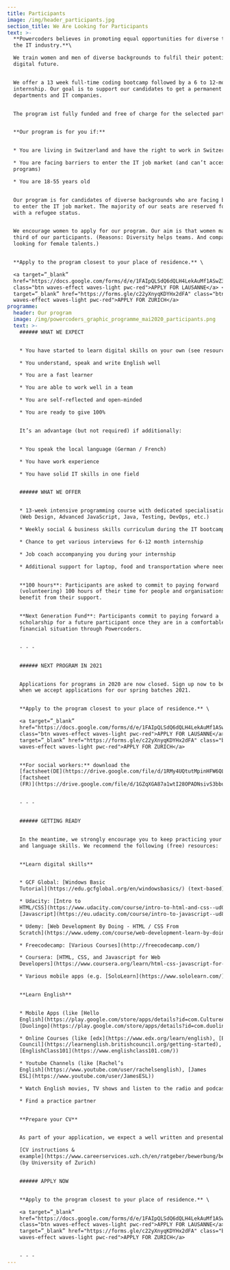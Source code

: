 ```yaml
---
title: Participants
image: /img/header_participants.jpg
section_title: We Are Looking for Participants
text: >-
  **Powercoders believes in promoting equal opportunities for diverse talents in
  the IT industry.**\

  We train women and men of diverse backgrounds to fulfil their potential in a
  digital future. 


  We offer a 13 week full-time coding bootcamp followed by a 6 to 12-month
  internship. Our goal is to support our candidates to get a permanent job in IT
  departments and IT companies. 


  The program ist fully funded and free of charge for the selected participants.


  **Our program is for you if:**


  * You are living in Switzerland and have the right to work in Switzerland

  * You are facing barriers to enter the IT job market (and can’t access similar
  programs)

  * You are 18-55 years old


  Our program is for candidates of diverse backgrounds who are facing barriers
  to enter the IT job market. The majority of our seats are reserved for people
  with a refugee status. 


  We encourage women to apply for our program. Our aim is that women make one
  third of our participants. (Reasons: Diversity helps teams. And companies are
  looking for female talents.)


  **Apply to the program closest to your place of residence.** \

  <a target=”_blank”
  href="https://docs.google.com/forms/d/e/1FAIpQLSdQ6dQLH4LekAuMf1ASwZ3lmNvDOyG_TpYfZ-l9HRoOCdNiQA/viewform"
  class="btn waves-effect waves-light pwc-red">APPLY FOR LAUSANNE</a> <a
  target=”_blank” href="https://forms.gle/c22yXnyqKDYHx2dFA" class="btn
  waves-effect waves-light pwc-red">APPLY FOR ZURICH</a>
programme:
  header: Our program
  image: /img/powercoders_graphic_programme_mai2020_participants.png
  text: >-
    ###### WHAT WE EXPECT


    * You have started to learn digital skills on your own (see resources below)

    * You understand, speak and write English well

    * You are a fast learner

    * You are able to work well in a team

    * You are self-reflected and open-minded

    * You are ready to give 100%


    It’s an advantage (but not required) if additionally:


    * You speak the local language (German / French)

    * You have work experience

    * You have solid IT skills in one field


    ###### WHAT WE OFFER


    * 13-week intensive programming course with dedicated specialisation tracks
    (Web Design, Advanced JavaScript, Java, Testing, DevOps, etc.)

    * Weekly social & business skills curriculum during the IT bootcamp

    * Chance to get various interviews for 6-12 month internship

    * Job coach accompanying you during your internship

    * Additional support for laptop, food and transportation where needed


    **100 hours**: Participants are asked to commit to paying forward
    (volunteering) 100 hours of their time for people and organisations who
    benefit from their support.


    **Next Generation Fund**: Participants commit to paying forward a
    scholarship for a future participant once they are in a comfortable
    financial situation through Powercoders.


    - - -


    ###### NEXT PROGRAM IN 2021


    Applications for programs in 2020 are now closed. Sign up now to be informed
    when we accept applications for our spring batches 2021.


    **Apply to the program closest to your place of residence.** \

    <a target=”_blank”
    href="https://docs.google.com/forms/d/e/1FAIpQLSdQ6dQLH4LekAuMf1ASwZ3lmNvDOyG_TpYfZ-l9HRoOCdNiQA/viewform"
    class="btn waves-effect waves-light pwc-red">APPLY FOR LAUSANNE</a> <a
    target=”_blank” href="https://forms.gle/c22yXnyqKDYHx2dFA" class="btn
    waves-effect waves-light pwc-red">APPLY FOR ZURICH</a>   


    **For social workers:** download the
    [factsheet(DE](https://drive.google.com/file/d/1RMy4UQtutMpinHFW6QLRmzN5h0omne3w/view?usp=sharing)),
    [factsheet
    (FR)](https://drive.google.com/file/d/1GZqXGA87a1wtI28OPADNsivS3bbuGNPb/view?usp=sharing)


    - - -


    ###### GETTING READY


    In the meantime, we strongly encourage you to keep practicing your coding
    and language skills. We recommend the following (free) resources: 


    **Learn digital skills**


    * GCF Global: [Windows Basic
    Tutorial](https://edu.gcfglobal.org/en/windowsbasics/) (text-based)

    * Udacity: [Intro to
    HTML/CSS](https://www.udacity.com/course/intro-to-html-and-css--ud001) and
    [Javascript](https://eu.udacity.com/course/intro-to-javascript--ud803)

    * Udemy: [Web Development By Doing - HTML / CSS From
    Scratch](https://www.udemy.com/course/web-development-learn-by-doing-html5-css3-from-scratch-introductory/)

    * Freecodecamp: [Various Courses](http://freecodecamp.com/)

    * Coursera: [HTML, CSS, and Javascript for Web
    Developers](https://www.coursera.org/learn/html-css-javascript-for-web-developers)

    * Various mobile apps (e.g. [SoloLearn](https://www.sololearn.com/))


    **Learn English**


    * Mobile Apps (like [Hello
    English](https://play.google.com/store/apps/details?id=com.CultureAlley.japanese.english),
    [Duolingo](https://play.google.com/store/apps/details?id=com.duolingo))

    * Online Courses (like [edx](https://www.edx.org/learn/english), [British
    Council](https://learnenglish.britishcouncil.org/getting-started),
    [EnglishClass101](https://www.englishclass101.com/))  

    * Youtube Channels (like [Rachel’s
    English](https://www.youtube.com/user/rachelsenglish), [James
    ESL](https://www.youtube.com/user/JamesESL)) 

    * Watch English movies, TV shows and listen to the radio and podcasts

    * Find a practice partner


    **Prepare your CV**


    As part of your application, we expect a well written and presentable CV. \

    [CV instructions &
    example](https://www.careerservices.uzh.ch/en/ratgeber/bewerbung/bewerbungsdossier/Lebenslauf.html)
    (by University of Zurich)


    ###### APPLY NOW


    **Apply to the program closest to your place of residence.** \

    <a target=”_blank”
    href="https://docs.google.com/forms/d/e/1FAIpQLSdQ6dQLH4LekAuMf1ASwZ3lmNvDOyG_TpYfZ-l9HRoOCdNiQA/viewform"
    class="btn waves-effect waves-light pwc-red">APPLY FOR LAUSANNE</a> <a
    target=”_blank” href="https://forms.gle/c22yXnyqKDYHx2dFA" class="btn
    waves-effect waves-light pwc-red">APPLY FOR ZURICH</a> 


    - - -
---
```


